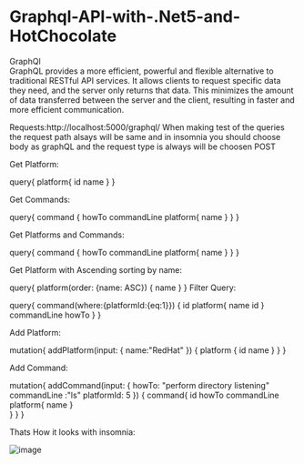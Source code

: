 # Graphql-API-with-.Net5-and-HotChocolate


GraphQl  
GraphQL provides a more efficient, powerful and flexible alternative to traditional RESTful API services. It allows clients to request specific data they need, 
and the server only returns that data. This minimizes the amount of data transferred between the server and the client, resulting in faster and more efficient
communication.

Requests:http://localhost:5000/graphql/
When making test of the queries the request path alsays will be same and in insomnia you should choose body as graphQL and the request type is always will be 
choosen POST

Get Platform:

query{
	platform{
		id
		name
	}
}

Get Commands:

query{
	command
	{
		howTo
		commandLine
		platform{
			name
		}
	}
}

Get Platforms and Commands:

query{
	command
	{
		howTo
		commandLine
		platform{
			name
		}
	}
}

Get Platform with Ascending sorting by name:

query{
	platform(order: {name: ASC})
	{
		name
	}
}
Filter Query:

query{
	command(where:{platformId:{eq:1}})
	{
		id
		platform{
			name
			id
		}
		commandLine
		howTo
	}
}

Add Platform:

mutation{
	addPlatform(input: {
		name:"RedHat"
	})
	{
		platform
		{
			id
			name
		}
	}
}

Add Command:

mutation{
	addCommand(input: {
		howTo: "perform directory listening"
		commandLine :"ls"
		platformId: 5
	})
	{
		command{
			id
			howTo
			commandLine
			platform{
				name
			}	
		}
	}
}


Thats How it looks with insomnia:


![image](https://user-images.githubusercontent.com/69975139/235103078-d23ff489-cc29-4a8c-8ab6-b875b3c99298.png)

